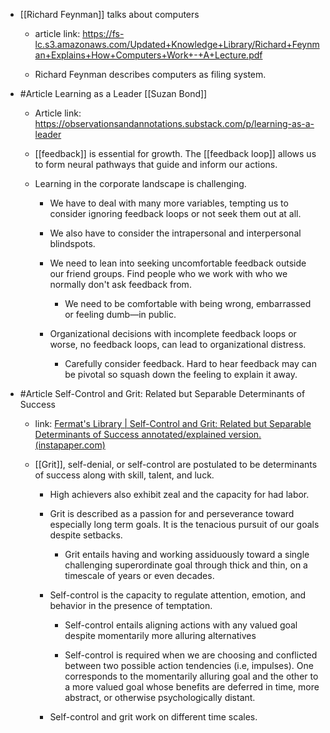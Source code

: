 - [[Richard Feynman]] talks about computers
	 - article link: https://fs-lc.s3.amazonaws.com/Updated+Knowledge+Library/Richard+Feynman+Explains+How+Computers+Work+-+A+Lecture.pdf

	 - Richard Feynman describes computers as filing system. 

- #Article Learning as a Leader  [[Suzan Bond]]
	 - Article link: https://observationsandannotations.substack.com/p/learning-as-a-leader

	 - [[feedback]] is essential for growth.  The [[feedback loop]] allows us to form neural pathways that guide and inform our actions. 

	 - Learning in the corporate landscape is challenging.
		 - We have to deal with many more variables, tempting us to consider ignoring feedback loops or not seek them out at all.

		 - We also have to consider the intrapersonal and interpersonal blindspots.

		 - We need to lean into seeking uncomfortable feedback outside our friend groups. Find people who we work with who we normally don't ask feedback from. 
			 - We need to be comfortable with being wrong, embarrassed or feeling dumb—in public.

		 - Organizational decisions with incomplete feedback loops or worse, no feedback loops, can lead to organizational distress. 
			 - Carefully consider feedback. Hard to hear feedback may can be pivotal so squash down the feeling to explain it away. 

- #Article Self-Control and Grit: Related but Separable Determinants of Success 
	 - link: [Fermat's Library | Self-Control and Grit: Related but Separable Determinants of Success annotated/explained version. (instapaper.com)](https://www.instapaper.com/read/1409412525)

	 - [[Grit]], self-denial, or self-control are postulated to be determinants of success along with skill, talent, and luck. 
		 - High achievers also exhibit zeal and the capacity for had labor. 

		 - Grit is described as a passion for and perseverance toward especially long term goals. It is the tenacious pursuit of our goals despite setbacks.
			 - Grit entails having and working assiduously toward a single challenging superordinate goal through thick and thin, on a timescale of years or even decades.

		 - Self-control is the capacity to regulate attention, emotion, and behavior in the presence of temptation.
			 - Self-control entails aligning actions with any valued goal despite momentarily more alluring alternatives

			 - Self-control is required when we are choosing and conflicted between two possible action tendencies (i.e, impulses). One corresponds to the momentarily alluring goal and the other to a more valued goal whose benefits are deferred in time, more abstract, or otherwise psychologically distant.  

		 - Self-control and grit work on different time scales.

